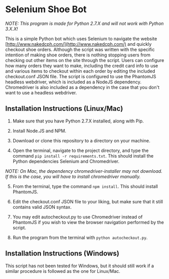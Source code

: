 # Selenium Shoe Bot

*NOTE: This program is made for Python 2.7.X and will not work with Python 3.X.X!*

This is a simple Python bot which uses Selenium to navigate the website [http://www.nakedcph.com/](http://www.nakedcph.com/)  and quickly checkout shoe orders. Although the script was written with the specific intention of making shoe orders, there is nothing stopping users from checking out other items on the site through the script. Users can configure how many orders they want to make, including the credit card info to use and various items to checkout within each order by editing the included checkout.conf JSON file. The script is configured to use the PhantomJS headless webdriver, which is included as a NodeJS dependency. Chromedriver is also included as a dependency in the case that you don't want to use a headless webdriver.

## Installation Instructions (Linux/Mac)

1. Make sure that you have Python 2.7.X installed, along with Pip.

2. Install Node.JS and NPM.

3. Download or clone this repository to a directory on your machine.

4. Open the terminal, navigate to the project directory, and type the command `pip install -r requirements.txt`. This should install the Python dependencies Selenium and Chromedriver.

*NOTE: On Mac, the dependency chromedriver-installer may not download. If this is the case, you will have to install chromedriver manually.*

5. From the terminal, type the command `npm install`. This should install PhantomJS.

6. Edit the checkout.conf JSON file to your liking, but make sure that it still contains valid JSON syntax.

7. You may edit autocheckout.py to use Chromedriver instead of PhantomJS if you wish to view the browser navigation performed by the script. 

8. Run the program from the terminal with `python autocheckout.py`.

## Installation Instructions (Windows)

This script has not been tested for Windows, but it should still work if a similar procedure is followed as the one for Linux/Mac.
